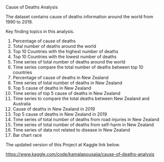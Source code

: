 Cause of Deaths Analysis

The dataset contains cause of deaths information around the world from 1990 to 2019.

Key finding topics in this analysis.

1. Percentage of cause of deaths
2. Total number of deaths around the world
3. Top 10 Countries with the highest number of deaths 
4. Top 10 Countries with the lowest number of deaths 
5. Time series of total number of deaths around the world 
6. Time series compare the total number of deaths between top 10 countries
7. Percentage of cause of deaths in New Zealand
8. Time series of total number of deaths in New Zealand 
9. Top 5 cause of deaths in New Zealand
10. Time series of top 5 cause of deaths in New Zealand 
11. Time series to compare the total deaths between New Zealand and Australia 
12. Cause of deaths in New Zealand in 2019
13. Top 5 cause of deaths in New Zealand in 2019
14. Time series of total number of deaths from road injuries in New Zealand
15. Time series of total number of deaths from self-harm in New Zealand
16. Time series of data not related to disease in New Zealand
17. Bar chart race


The updated version of this Project at Kaggle link below.


https://www.kaggle.com/code/kamalapousajja/cause-of-deaths-analysis





